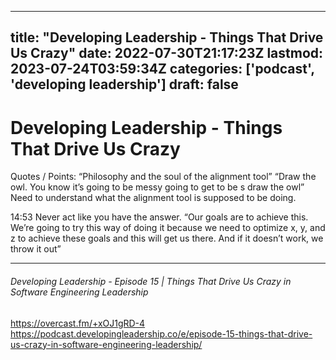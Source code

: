 
---
title: "Developing Leadership - Things That Drive Us Crazy"
date: 2022-07-30T21:17:23Z
lastmod: 2023-07-24T03:59:34Z
categories: ['podcast', 'developing leadership']
draft: false
---


# Developing Leadership - Things That Drive Us Crazy
Quotes / Points:
“Philosophy and the soul of the alignment tool”
“Draw the owl. You know it’s going to be messy going to get to be s draw the owl”
Need to understand what the alignment tool is supposed to be doing.

14:53
Never act like you have the answer. “Our goals are to achieve this. We’re going to try this way of doing it because we need to optimize x, y, and z to achieve these goals and this will get us there. And if it doesn’t work, we throw it out”

- - -
###### Developing Leadership - Episode 15 | Things That Drive Us Crazy in Software Engineering Leadership

https://overcast.fm/+xOJ1gRD-4  
https://podcast.developingleadership.co/e/episode-15-things-that-drive-us-crazy-in-software-engineering-leadership/



<!-- #public #podcast #developing leadership# -->

<!-- {BearID:78186886-6913-4814-8A85-B933503F8014-77991-00000D0B65DD4A18} -->
